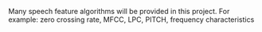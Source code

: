 Many speech feature algorithms will be provided in this project.
For example: zero crossing rate, MFCC, LPC, PITCH, frequency characteristics 